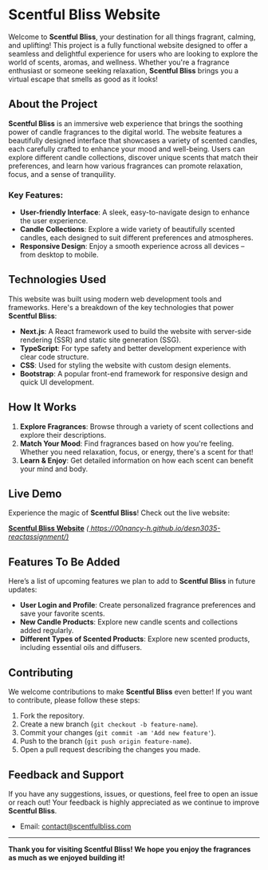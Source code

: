 # **Scentful Bliss Website** 

Welcome to **Scentful Bliss**, your destination for all things fragrant, calming, and uplifting! This project is a fully functional website designed to offer a seamless and delightful experience for users who are looking to explore the world of scents, aromas, and wellness. Whether you're a fragrance enthusiast or someone seeking relaxation, **Scentful Bliss** brings you a virtual escape that smells as good as it looks!

## **About the Project**

**Scentful Bliss** is an immersive web experience that brings the soothing power of candle fragrances to the digital world. The website features a beautifully designed interface that showcases a variety of scented candles, each carefully crafted to enhance your mood and well-being. Users can explore different candle collections, discover unique scents that match their preferences, and learn how various fragrances can promote relaxation, focus, and a sense of tranquility.


### Key Features:
- **User-friendly Interface**: A sleek, easy-to-navigate design to enhance the user experience.
- **Candle Collections**: Explore a wide variety of beautifully scented candles, each designed to suit different preferences and atmospheres.
- **Responsive Design**: Enjoy a smooth experience across all devices – from desktop to mobile.

## **Technologies Used**

This website was built using modern web development tools and frameworks. Here's a breakdown of the key technologies that power **Scentful Bliss**:

- **Next.js**: A React framework used to build the website with server-side rendering (SSR) and static site generation (SSG).
- **TypeScript**: For type safety and better development experience with clear code structure.
- **CSS**: Used for styling the website with custom design elements.
- **Bootstrap**: A popular front-end framework for responsive design and quick UI development.

## **How It Works**

1. **Explore Fragrances**: Browse through a variety of scent collections and explore their descriptions.
2. **Match Your Mood**: Find fragrances based on how you're feeling. Whether you need relaxation, focus, or energy, there's a scent for that!
3. **Learn & Enjoy**: Get detailed information on how each scent can benefit your mind and body.

## **Live Demo**

Experience the magic of **Scentful Bliss**! Check out the live website:

[**Scentful Bliss Website**](https://yourwebsite.com) *([ https://00nancy-h.github.io/desn3035-reactassignment/)](https://00nancy-h.github.io/desn3035-reactassignment/)*


## **Features To Be Added**

Here’s a list of upcoming features we plan to add to **Scentful Bliss** in future updates:

- **User Login and Profile**: Create personalized fragrance preferences and save your favorite scents.
- **New Candle Products**: Explore new candle scents and collections added regularly.
- **Different Types of Scented Products**: Explore new scented products, including essential oils and diffusers.

## **Contributing**

We welcome contributions to make **Scentful Bliss** even better! If you want to contribute, please follow these steps:

1. Fork the repository.
2. Create a new branch (`git checkout -b feature-name`).
3. Commit your changes (`git commit -am 'Add new feature'`).
4. Push to the branch (`git push origin feature-name`).
5. Open a pull request describing the changes you made.


## **Feedback and Support**

If you have any suggestions, issues, or questions, feel free to open an issue or reach out! Your feedback is highly appreciated as we continue to improve **Scentful Bliss**.

- Email: [contact@scentfulbliss.com](mailto:contact@scentfulbliss.com)

---

**Thank you for visiting Scentful Bliss! We hope you enjoy the fragrances as much as we enjoyed building it!** 
